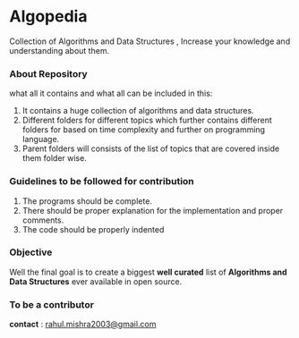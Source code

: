 # Algopedia
Collection of Algorithms and Data Structures , Increase your knowledge and understanding about them.

### About Repository

what all it contains and what all can be included in this:

1. It contains a huge collection of algorithms and data structures.
2. Different folders for different topics which further contains different folders for based on time complexity and further on programming language. 
3. Parent folders will consists of the list of topics that are covered inside them folder wise.

### Guidelines to be followed for contribution

1. The programs should be complete.
2. There should be proper explanation for the implementation and proper comments.
3. The code should be properly indented

### Objective 
Well the final goal is to create a biggest __well curated__ list of __Algorithms and Data Structures__ ever available in open source.


### To be a contributor
__contact__ : rahul.mishra2003@gmail.com
